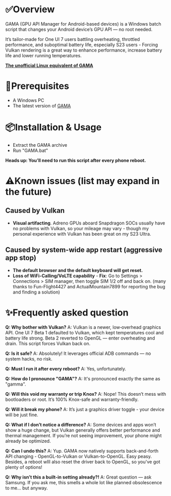 # ✅Overview

GAMA (GPU API Manager for Android-based devices) is a Windows batch script that changes your Android device’s GPU API  — no root needed. 

It’s tailor-made for One UI 7 users battling overheating, throttled performance, and suboptimal battery life, especially S23 users - Forcing Vulkan rendering is a great way to enhance performance, increase battery life and lower running temperatures.

[**The unofficial Linux equivalent of GAMA**](https://github.com/Ameen-Sha-Cheerangan/s23-ultra-vulkan-linux-script)

# 🧩Prerequisites
* A Windows PC
* The latest version of [GAMA](https://github.com/popovicialinc/gama/releases/latest)

# 📦Installation & Usage
* Extract the GAMA archive
* Run "GAMA.bat"

**Heads up: You’ll need to run this script after every phone reboot.**

# ⚠️Known issues (list may expand in the future)
## Caused by Vulkan
* **Visual artifacting**. Adreno GPUs aboard Snapdragon SOCs usually have no problems with Vulkan, so your mileage may vary - though my personal experience with Vulkan has been great on my S23 Ultra.

## Caused by system-wide app restart (aggressive app stop)
* **The default browser and the default keyboard will get reset.**
* **Loss of WiFi-Calling/VoLTE capability** - **Fix**: Go to Settings > Connections > SIM manager, then toggle SIM 1/2 off and back on. (many thanks to Fun-Flight4427 and ActualMountain7899 for reporting the bug and finding a solution)

# ✨Frequently asked question

**Q: Why bother with Vulkan?**
A: Vulkan is a newer, low‑overhead graphics API. One UI 7 Beta 1 defaulted to Vulkan, which kept temperatures cool and battery life strong. Beta 2 reverted to OpenGL — enter overheating and drain. This script forces Vulkan back on.

**Q: Is it safe?**
A: Absolutely! It leverages official ADB commands — no system hacks, no risk.

**Q: Must I run it after every reboot?**
A: Yes, unfortunately.

**Q: How do I pronounce "GAMA"?**
A: It's pronounced exactly the same as "gamma".

**Q: Will this void my warranty or trip Knox?**
A: Nope! This doesn’t mess with bootloaders or root. It’s 100% Knox-safe and warranty-friendly.

**Q: Will it break my phone?**
A: It’s just a graphics driver toggle - your device will be just fine.

**Q: What if I don’t notice a difference?**
A: Some devices and apps won’t show a huge change, but Vulkan generally offers better performance and thermal management. If you’re not seeing improvement, your phone might already be optimized.

**Q: Can I undo this?**
A: Yup. GAMA now natively supports back-and-forth API changing - OpenGL-to-Vulkan or Vulkan-to-OpenGL. Easy peasy. Besides, a reboot wIll also reset the driver back to OpenGL, so you've got plenty of options!

**Q: Why isn’t this a built-in setting already?!**
A: Great question — ask Samsung. If you ask me, this smells a whole lot like planned obsolescence to me... but anyway.
